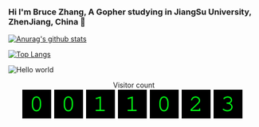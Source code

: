 ### Hi I'm Bruce Zhang, A Gopher studying in JiangSu University, ZhenJiang, China 👋

<!--
**BruceSniper/BruceSniper** is a ✨ _special_ ✨ repository because its `README.md` (this file) appears on your GitHub profile.

Here are some ideas to get you started:

- 🔭 I’m currently working on ...
- 🌱 I’m currently learning ...
- 👯 I’m looking to collaborate on ...
- 🤔 I’m looking for help with ...
- 💬 Ask me about ...
- 📫 How to reach me: ...
- 😄 Pronouns: ...
- ⚡ Fun fact: ...
-->

[![Anurag's github stats](https://github-readme-stats.vercel.app/api?username=brucesniper)](https://github.com/anuraghazra/github-readme-stats)

[![Top Langs](https://github-readme-stats.vercel.app/api/top-langs/?username=brucesniper&layout=compact)](https://github.com/anuraghazra/github-readme-stats)


<img src="https://raw.githubusercontent.com/sagar-viradiya/sagar-viradiya/master/resources/banner.png" alt="Hello world">

<p align="center"> 
  Visitor count<br>
  <img src="https://github.com/BruceSniper/BruceSniper/blob/master/count.svg" />
</p>
